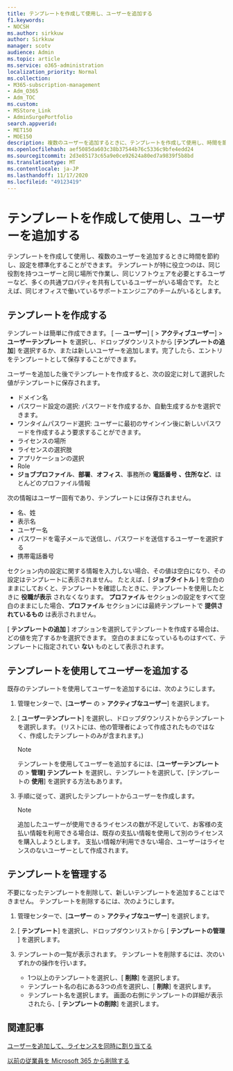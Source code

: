 ```yaml
---
title: テンプレートを作成して使用し、ユーザーを追加する
f1.keywords:
- NOCSH
ms.author: sirkkuw
author: Sirkkuw
manager: scotv
audience: Admin
ms.topic: article
ms.service: o365-administration
localization_priority: Normal
ms.collection:
- M365-subscription-management
- Adm_O365
- Adm_TOC
ms.custom:
- MSStore_Link
- AdminSurgePortfolio
search.appverid:
- MET150
- MOE150
description: 複数のユーザーを追加するときに、テンプレートを作成して使用し、時間を節約し、設定を標準化することができます。
ms.openlocfilehash: aef5085da603c38b37544b76c5336c9bfe4edd24
ms.sourcegitcommit: 2d3e85173c65a9e0ce92624a80ed7a9839f5b8bd
ms.translationtype: MT
ms.contentlocale: ja-JP
ms.lasthandoff: 11/17/2020
ms.locfileid: "49123419"
---
```

# <a name="create-and-use-a-template-to-add-users"></a>テンプレートを作成して使用し、ユーザーを追加する

テンプレートを作成して使用し、複数のユーザーを追加するときに時間を節約し、設定を標準化することができます。 テンプレートが特に役立つのは、同じ役割を持つユーザーと同じ場所で作業し、同じソフトウェアを必要とするユーザーなど、多くの共通プロパティを共有しているユーザーがいる場合です。 たとえば、同じオフィスで働いているサポートエンジニアのチームがいるとします。  

## <a name="create-a-template"></a>テンプレートを作成する

テンプレートは簡単に作成できます。 [ &mdash; **ユーザー**] [  >  **アクティブユーザー**]  >  **ユーザーテンプレート** を選択し、ドロップダウンリストから [**テンプレートの追加**] を選択するか、または新しいユーザーを追加します。完了したら、エントリをテンプレートとして保存することができます。

ユーザーを追加した後でテンプレートを作成すると、次の設定に対して選択した値がテンプレートに保存されます。

- ドメイン名
- パスワード設定の選択: パスワードを作成するか、自動生成するかを選択できます。
- ワンタイムパスワード選択: ユーザーに最初のサインイン後に新しいパスワードを作成するよう要求することができます。
- ライセンスの場所
- ライセンスの選択肢
- アプリケーションの選択
- Role
- **ジョブプロファイル**、**部署**、**オフィス**、事務所の **電話番号** **、住所など**、ほとんどのプロファイル情報 

次の情報はユーザー固有であり、テンプレートには保存されません。

- 名、姓
- 表示名
- ユーザー名
- パスワードを電子メールで送信し、パスワードを送信するユーザーを選択する
- 携帯電話番号

セクション内の設定に関する情報を入力しない場合、その値は空白になり、その設定はテンプレートに表示されません。 たとえば、[ **ジョブタイトル** ] を空白のままにしておくと、テンプレートを確認したときに、テンプレートを使用したときに **役職が表示** されなくなります。 **プロファイル** セクションの設定をすべて空白のままにした場合、**プロファイル** セクションには最終テンプレートで **提供されているもの** は表示されません。

[ **テンプレートの追加** ] オプションを選択してテンプレートを作成する場合は、どの値を完了するかを選択できます。 空白のままになっているものはすべて、テンプレートに指定されてい **ない** ものとして表示されます。

## <a name="use-a-template-to-add-a-user"></a>テンプレートを使用してユーザーを追加する

既存のテンプレートを使用してユーザーを追加するには、次のようにします。

1. 管理センターで、[**ユーザー** の  >  **アクティブなユーザー**] を選択します。

2. [ **ユーザーテンプレート**] を選択し、ドロップダウンリストからテンプレートを選択します。 (リストには、他の管理者によって作成されたものではなく、作成したテンプレートのみが含まれます。)

   > [!NOTE]
   > テンプレートを使用してユーザーを追加するには、[**ユーザーテンプレート** の  >  **管理] テンプレート** を選択し、テンプレートを選択して、[テンプレートの **使用**] を選択する方法もあります。

3. 手順に従って、選択したテンプレートからユーザーを作成します。

   > [!NOTE]
   > 追加したユーザーが使用できるライセンスの数が不足していて、お客様の支払い情報を利用できる場合は、既存の支払い情報を使用して別のライセンスを購入しようとします。 支払い情報が利用できない場合、ユーザーはライセンスのないユーザーとして作成されます。

## <a name="manage-templates"></a>テンプレートを管理する

不要になったテンプレートを削除して、新しいテンプレートを追加することはできません。 テンプレートを削除するには、次のようにします。

1. 管理センターで、[**ユーザー** の  >  **アクティブなユーザー**] を選択します。

2. [ **テンプレート**] を選択し、ドロップダウンリストから [ **テンプレートの管理** ] を選択します。

3. テンプレートの一覧が表示されます。 テンプレートを削除するには、次のいずれかの操作を行います。
    - 1つ以上のテンプレートを選択し、[ **削除**] を選択します。 
    - テンプレート名の右にある3つの点を選択し、[ **削除**] を選択します。
    - テンプレート名を選択します。 画面の右側にテンプレートの詳細が表示されたら、[ **テンプレートの削除**] を選択します。

## <a name="related-articles"></a>関連記事

[ユーザーを追加して、ライセンスを同時に割り当てる](add-users.md)

[以前の従業員を Microsoft 365 から削除する](remove-former-employee.md)
  
